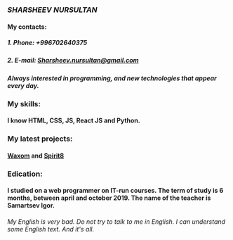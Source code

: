 ### *SHARSHEEV NURSULTAN*
#### My contacts: 
##### 1. Phone: +996702640375
##### 2. E-mail: Sharsheev.nursultan@gmail.com
#### *Always interested in programming, and new technologies that appear every day.*
### My skills: 
#### I know HTML, CSS, JS, React JS and Python.
### My latest projects: 
#### [Waxom](https://sharsheevnursultan.github.io/waxom/) and [Spirit8](https://sharsheevnursultan.github.io/spirit8/)
### Edication: 
#### I studied on a web programmer on IT-run courses. The term of study is 6 months, between april and october 2019. The name of the teacher is Samartsev Igor.
###### *My English is very bad. Do not try to talk to me in English. I can understand some English text. And it's all.*
